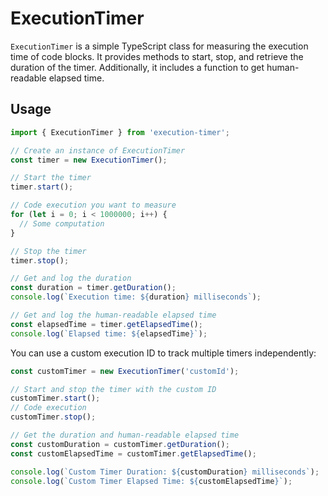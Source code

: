 # ExecutionTimer

`ExecutionTimer` is a simple TypeScript class for measuring the execution time of code blocks. It provides methods to start, stop, and retrieve the duration of the timer. Additionally, it includes a function to get human-readable elapsed time.

## Usage

```typescript
import { ExecutionTimer } from 'execution-timer';

// Create an instance of ExecutionTimer
const timer = new ExecutionTimer();

// Start the timer
timer.start();

// Code execution you want to measure
for (let i = 0; i < 1000000; i++) {
  // Some computation
}

// Stop the timer
timer.stop();

// Get and log the duration
const duration = timer.getDuration();
console.log(`Execution time: ${duration} milliseconds`);

// Get and log the human-readable elapsed time
const elapsedTime = timer.getElapsedTime();
console.log(`Elapsed time: ${elapsedTime}`);

```

You can use a custom execution ID to track multiple timers independently:

```typescript
const customTimer = new ExecutionTimer('customId');

// Start and stop the timer with the custom ID
customTimer.start();
// Code execution
customTimer.stop();

// Get the duration and human-readable elapsed time
const customDuration = customTimer.getDuration();
const customElapsedTime = customTimer.getElapsedTime();

console.log(`Custom Timer Duration: ${customDuration} milliseconds`);
console.log(`Custom Timer Elapsed Time: ${customElapsedTime}`);
```
